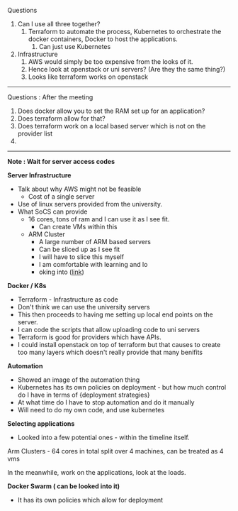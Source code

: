 Questions 

1. Can I use all three together? 
    1. Terraform to automate the process, Kubernetes to orchestrate the docker containers, Docker to host the applications. 
        1. Can just use Kubernetes 
2. Infrastructure
    1. AWS would simply be too expensive from the looks of it.  
    2. Hence look at openstack or uni servers? (Are they the same thing?) 
    3. Looks like terraform works on openstack 

---

Questions : After the meeting 

1. Does docker allow you to set the RAM set up for an application?
2. Does terraform allow for that? 
3. Does terraform work on a local based server which is not on the provider list 
4. 

---

**Note : Wait for server access codes** 

**Server Infrastructure** 

- Talk about why AWS might not be feasible
    - Cost of a single server
- Use of linux servers provided from the university.
- What SoCS can provide
    - 16 cores, tons of ram and I can use it as I see fit.
        - Can create VMs within this
    - ARM Cluster
        - A large number of ARM based servers
        - Can be sliced up as I see fit
        - I will have to slice this myself
        - I am comfortable with learning and lo
        - oking into ([link](https://www.scylladb.com/2019/09/25/isolating-workloads-with-systemd-slices/))

**Docker / K8s** 

- Terraform - Infrastructure as code
- Don't think we can use the university servers
- This then proceeds to having me setting up local end points on the server.
- I can code the scripts that allow uploading code to uni servers
- Terraform is good for providers which have APIs.
- I could install openstack on top of terraform but that causes to create too many layers which doesn't really provide that many benifits

**Automation** 

- Showed an image of the automation thing
- Kubernetes has its own policies on deployment - but how much control do I have in terms of {deployment strategies}
- At what time do I have to stop automation and do it manually
- Will need to do my own code, and use kubernetes

**Selecting applications** 

- Looked into a few potential ones - within the timeline itself.

Arm Clusters - 64 cores in total split over 4 machines, can be treated as 4 vms 

In the meanwhile, work on the applications, look at the loads. 

**Docker Swarm ( can be looked into it)** 

- It has its own policies which allow for deployment